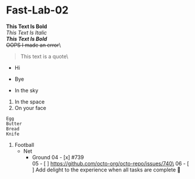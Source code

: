 # Fast-Lab-02
**This Text Is Bold**\
*This Text Is Italic*\
***This Text Is Bold***\
~~OOPS I made an error~~\
> This text is a quote\
- Hi
* Bye
+ In the sky
1. In the space
2. On your face
```
Egg
Butter
Bread
Knife
```
1. Football
    - Net
      - Ground
04	- [x] #739\
05	- [ ] https://github.com/octo-org/octo-repo/issues/740\
06	- [ ] Add delight to the experience when all tasks are complete :tada:

